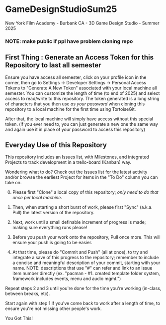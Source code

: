 # GameDesignStudioSum25
New York Film Academy - Burbank CA - 3D Game Design Studio - Summer 2025

### NOTE: make public if ppl have problem cloning repo


## First Thing : Generate an Access Token for this Repository to last all semester

Ensure you have access all semester, click on your profile icon in the corner, then go to Settings -> Developer Settings -> Personal Access Tokens to "Generate A New Token" associated with your local machine all semester. You can customize the length of time (to end of 2025) and select access to read/write to this repository. The token generated is a long string of characters that you then use _as your password_ when cloning this repository to a local machine for the first time using TortoiseGit.

After that, the local machine will simply have access without this special token. (if you ever need to, you can just generate a new one the same way and again use it in place of your password to access this repository)

## Everyday Use of this Repository

This repository includes an Issues list, with Milestones, and integrated Projects to track development in a trello-board (Kanban) way.

Wondering what to do? Check out the Issues list for the latest activity and/or browse the earliest Project for items in the "To Do" column you can take on.

0. Please first "Clone" a local copy of this repository; _only need to do that once per local machine_.

1. Then, when starting a short burst of work, please first "Sync" (a.k.a. Pull) the latest version of the repository.
2. Next, work until a small definable increment of progress is made; making sure everything runs please!
3. Before you push your work onto the repository, Pull once more. This will ensure your push is going to be easier.
4. At that time, please do "Commit and Push" (all at once), to try and integrate a save of this progress to the repository; remember to include a concise and meaningful description of your commit, starting with your name. NOTE: descriptions that use "#" can refer and link to an issue item number directly (ex. "pacman - #1. created template folder system, framework includes events, menu and audio mgmt.")

Repeat steps 2 and 3 until you're done for the time you're working (in-class, between breaks, etc).

Start again with step 1 if you've come back to work after a length of time, to ensure you're not missing other people's work.

You Got This!
